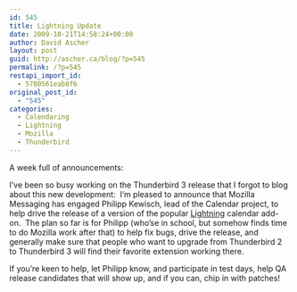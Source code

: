 ```yaml
---
id: 545
title: Lightning Update
date: 2009-10-21T14:58:24+00:00
author: David Ascher
layout: post
guid: http://ascher.ca/blog/?p=545
permalink: /?p=545
restapi_import_id:
  - 5780561eab8f6
original_post_id:
  - "545"
categories:
  - Calendaring
  - Lightning
  - Mozilla
  - Thunderbird
---
```

A week full of announcements:

I&#8217;ve been so busy working on the Thunderbird 3 release that I forgot to blog about this new development:  I&#8217;m pleased to announce that Mozilla Messaging has engaged Philipp Kewisch, lead of the Calendar project, to help drive the release of a version of the popular [Lightning](http://www.mozilla.org/projects/calendar/lightning/) calendar add-on.  The plan so far is for Philipp (who&#8217;se in school, but somehow finds time to do Mozilla work after that) to help fix bugs, drive the release, and generally make sure that people who want to upgrade from Thunderbird 2 to Thunderbird 3 will find their favorite extension working there.

If you&#8217;re keen to help, let Philipp know, and participate in test days, help QA release candidates that will show up, and if you can, chip in with patches!